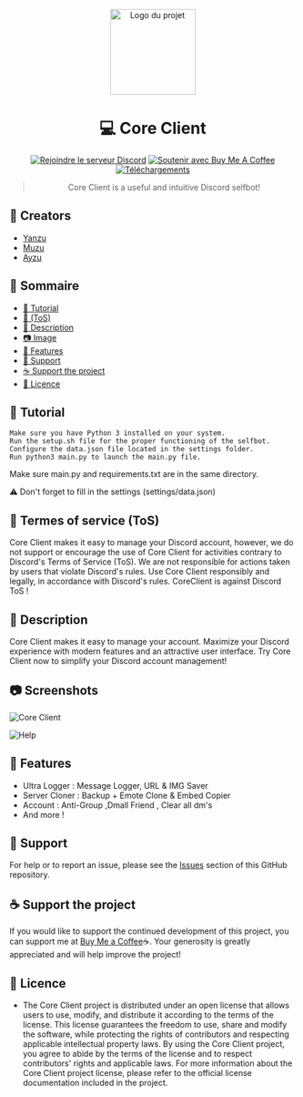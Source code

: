 <p align="center">
  <img src="https://media.discordapp.net/attachments/1092120104155762860/1096526270826807306/Sans_titre.jpg?width=426&height=426" alt="Logo du projet" width="150">
</p>

<div align="center">

# :computer: Core Client

[![Rejoindre le serveur Discord](https://img.shields.io/discord/1091700912759771246?color=%237289DA&label=Rejoindre%20le%20serveur&logo=discord&style=for-the-badge)](https://discord.gg/M4DeuABSKz)
[![Soutenir avec Buy Me A Coffee](https://img.shields.io/badge/Support-Buy%20Me%20A%20Coffee-%23FFDD00?style=for-the-badge&logo=buy-me-a-coffee)](https://buymeacoffee.com/xyanzu)
[![Téléchargements](https://img.shields.io/github/downloads/xCoreProject/CoreClient/total?style=for-the-badge&label=Téléchargements)](https://github.com/xCoreProject/CoreClient/releases)
  
> Core Client is a useful and intuitive Discord selfbot! 
</div>

## :bust_in_silhouette: Creators

- [Yanzu](https://github.com/xYanzu/)
- [Muzu](https://github.com/MuzuBinks)
- [Ayzu](https://github.com/AyzuDev)

## :scroll: Sommaire

- [:pushpin:  Tutorial](#tutorial)
- [:page_facing_up: (ToS)](#termes-de-service-tos)
- [:memo: Description](#description)
- [:camera: Image](#captures-décran)
- [:rocket: Features](#fonctionnalités)
- [:speech_balloon: Support](#support)
- [:coffee: Support the project](#soutenir-le-projet)
- [:scroll: Licence](#licence)

## :pushpin: Tutorial

    Make sure you have Python 3 installed on your system.
    Run the setup.sh file for the proper functioning of the selfbot.
    Configure the data.json file located in the settings folder.
    Run python3 main.py to launch the main.py file.

Make sure main.py and requirements.txt are in the same directory.

:warning: Don't forget to fill in the settings (settings/data.json)

## :page_facing_up: Termes of service (ToS)

Core Client makes it easy to manage your Discord account, however, we do not support or encourage the use of Core Client for activities contrary to Discord's Terms of Service (ToS). We are not responsible for actions taken by users that violate Discord's rules. Use Core Client responsibly and legally, in accordance with Discord's rules. CoreClient is against Discord ToS !

## :memo: Description

Core Client makes it easy to manage your account. Maximize your Discord experience with modern features and an attractive user interface. Try Core Client now to simplify your Discord account management!

## :camera: Screenshots

![Core Client](https://media.discordapp.net/attachments/1094632909463359529/1096530593380053053/image.png?width=1025&height=249)

![Help](https://media.discordapp.net/attachments/1092120104155762860/1096963407770554418/image-23.png?width=602&height=458)

## :rocket: Features

- Ultra Logger : Message Logger, URL & IMG Saver
- Server Cloner : Backup + Emote Clone & Embed Copier
- Account : Anti-Group ,Dmall Friend , Clear all dm's
- And more !

## :speech_balloon: Support

For help or to report an issue, please see the [Issues](https://github.com/xCoreProject/CoreClient/issues) section of this GitHub repository.

## :coffee: Support the project

If you would like to support the continued development of this project, you can support me at [Buy Me a Coffee](https://www.buymeacoffee.com/xyanzu):coffee:. Your generosity is greatly appreciated and will help improve the project!

## :scroll: Licence

- The Core Client project is distributed under an open license that allows users to use, modify, and distribute it according to the terms of the license. This license guarantees the freedom to use, share and modify the software, while protecting the rights of contributors and respecting applicable intellectual property laws. By using the Core Client project, you agree to abide by the terms of the license and to respect contributors' rights and applicable laws. For more information about the Core Client project license, please refer to the official license documentation included in the project.
